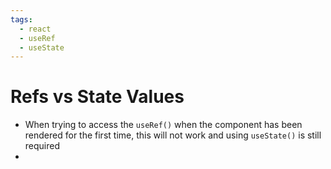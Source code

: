 ```yaml
---
tags:
  - react
  - useRef
  - useState
---
```

# Refs vs State Values

* When trying to access the `useRef()` when the component has been rendered for the first time, this will not work and using `useState()` is still required
* 